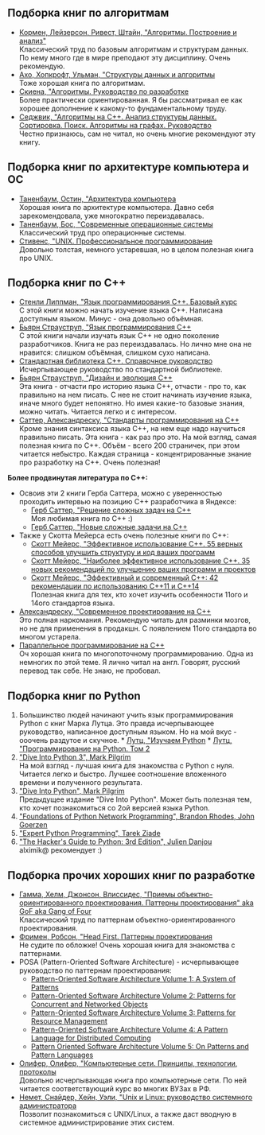 ## Подборка книг по алгоритмам
  * [Кормен, Лейзерсон, Ривест, Штайн, "Алгоритмы. Построение и анализ"](https://www.ozon.ru/context/detail/id/33769775/)
    <br>Классический труд по базовым алгоритмам и структурам данных. По нему много где в мире преподают эту дисциплину. Очень рекомендую.
  * [Ахо, Хопкрофт, Ульман, "Структуры данных и алгоритмы](https://www.ozon.ru/context/detail/id/146814389/)
    <br>Тоже хорошая книга по алгоритмам.
  * [Скиена, "Алгоритмы. Руководство по разработке](https://www.ozon.ru/context/detail/id/143246191/)
    <br>Более практически ориентированная. Я бы рассматривал ее как хорошее дополнение к какому-то фундаментальному труду.
  * [Седжвик, "Алгоритмы на C++. Анализ структуры данных. Сортировка. Поиск. Алгоритмы на графах. Руководство](https://www.ozon.ru/context/detail/id/149831754/)
    <br>Честно признаюсь, сам не читал, но очень многие рекомендуют эту книгу. 

## Подборка книг по архитектуре компьютера и ОС
  * [Таненбаум, Остин, "Архитектура компьютера](https://www.ozon.ru/context/detail/id/147529631/)
    <br>Хорошая книга по архитектуре компьютера. Давно себя зарекомендовала, уже многократно переиздавалась.
  * [Таненбаум, Бос, "Современные операционные системы](https://www.ozon.ru/context/detail/id/148011280/)
    <br>Классический труд про операционные системы.
  * [Стивенс, "UNIX. Профессиональное программирование](https://www.ozon.ru/context/detail/id/5061475/)
    <br>Довольно толстая, немного устаревшая, но в целом полезная книга про UNIX.

## Подборка книг по C++
  * [Стенли Липпман, "Язык программирования C++. Базовый курс](https://www.ozon.ru/context/detail/id/147417585/)
    <br>С этой книги можно начать изучение языка С++. Написана доступным языком. Минус - она довольно объёмная.
  * [Бьярн Страуструп, "Язык программирования C++](https://www.ozon.ru/context/detail/id/139958735/)
    <br>С этой книги начали изучать язык С++ не одно поколение разработчиков. Книга не раз переиздавалась. Но лично мне она не нравится: слишком объёмная, слишком сухо написана.
  * [Стандартная библиотека C++. Справочное руководство](https://www.ozon.ru/context/detail/id/149325775/)
    <br>Исчерпывающее руководство по стандартной библиотеке.
  * [Бьярн Страуструп, "Дизайн и эволюция С++](https://www.ozon.ru/context/detail/id/136837954/)
    <br>Эта книга - отчасти про историю языка С++, отчасти - про то, как правильно на нем писать. С нее не стоит начинать изучение языка, иначе много будет непонятно. Но имея какие-то базовые знания, можно читать. Читается легко и с интересом.
  * [Саттер, Александреску, "Стандарты программирования на С++](https://www.ozon.ru/context/detail/id/148627173/)
    <br>Кроме знания синтаксиса языка С++, на нем еще надо научиться правильно писать. Эта книга - как раз про это. На мой взгляд, самая полезная книга по С++. Объём - всего 200 страничек, при этом читается небыстро. Каждая страница - концентрированные знание про разработку на С++. Очень полезная!

**Более продвинутая литература по C++:**
  * Освоив эти 2 книги Герба Саттера, можно с уверенностью проходить интервью на позицию С++ разработчика в Яндексе:
    * [Герб Саттер, "Решение сложных задач на C++](https://www.ozon.ru/context/detail/id/1273200/)
      <br>Моя любимая книга по С++ :)
    * [Герб Саттер, "Новые сложные задачи на C++](https://www.ozon.ru/context/detail/id/2342923/)
  * Также у Скотта Мейерса есть очень полезные книги по C++:
    * [Скотт Мейерс, "Эффективное использование С++. 55 верных способов улучшить структуру и код ваших программ](https://www.ozon.ru/context/detail/id/137767310/)
    * [Скотт Мейерс, "Наиболее эффективное использование С++. 35 новых рекомендаций по улучшению ваших программ и проектов](https://www.ozon.ru/context/detail/id/135511854/)
    * [Скотт Мейерс, "Эффективный и современный С++: 42 рекомендации по использованию C++11 и C++14](https://www.ozon.ru/context/detail/id/149092825/)
      <br>Полезная книга для тех, кто хочет изучить особенности 11ого и 14ого стандартов языка.
  * [Александреску, "Современное проектирование на C++](https://www.ozon.ru/context/detail/id/30958012/)
    <br>Это полная наркомания. Рекомендую читать для разминки мозгов, но не для применения в продакшн. С появлением 11ого стандарта во многом устарела.
  * [Параллельное программирование на C++](https://www.ozon.ru/context/detail/id/135511867/)
    <br>Оч хорошая книга по многопоточному программированию. Одна из немногих по этой теме. Я лично читал на англ. Говорят, русский перевод так себе. Не знаю, не пробовал.

## Подборка книг по Python
  1. Большинство людей начинают учить язык программирования Python с книг Марка Лутца. Это правда исчерпывающее руководство, написанное доступным языком. Но на мой вкус - ооочень раздутое и скучное.
    * [Лутц, "Изучаем Python](https://www.ozon.ru/context/detail/id/5730448/)
    * [Лутц, "Программирование на Python. Том 2](https://www.ozon.ru/context/detail/id/8382719/)
  1. ["Dive Into Python 3", Mark Pilgrim](https://www.amazon.com/Dive-into-Python-Mark-Pilgrim/dp/1430224150/ref=sr_1_1?keywords=dive+into+python&qid=1554452601&s=gateway&sr=8-1)
     <br>На мой взгляд - лучшая книга для знакомства с Python с нуля. Читается легко и быстро. Лучшее соотношение вложенного времени и полученного результата.
  1. ["Dive Into Python", Mark Pilgrim](https://www.amazon.com/Dive-Into-Python-Mark-Pilgrim/dp/1590593561/ref=sr_1_3?keywords=dive+into+python&qid=1554452601&s=gateway&sr=8-3)
     <br>Предыдущее издание "Dive Into Python". Может быть полезная тем, кто хочет познакомиться со 2ой версией языка Python.
  1. ["Foundations of Python Network Programming", Brandon Rhodes, John Goerzen](https://www.amazon.com/Foundations-Python-Network-Programming-Brandon/dp/1430258543/ref=sr_1_1?keywords=python+network+programming&qid=1554452638&s=gateway&sr=8-1)
  1. ["Expert Python Programming", Tarek Ziade](https://lib.yandex-team.ru/books/43/)
  1. ["The Hacker's Guide to Python: 3rd Edition", Julien Danjou](https://www.amazon.com/Hackers-Guide-Python-3rd-ebook/dp/B00JC9WG70/ref=sr_1_1?keywords=hacker+guide+to+python&qid=1554453432&s=gateway&sr=8-1)
     <br>alximik@ рекомендует :)

## Подборка прочих хороших книг по разработке
  * [Гамма, Хелм, Джонсон, Влиссидес, "Приемы объектно-ориентированного проектирования. Паттерны проектирования" aka GoF aka Gang of Four](https://www.ozon.ru/context/detail/id/148946316/)
    <br>Классический труд по паттернам объектно-ориентированного проектирования.
  * [Фримен, Робсон, "Head First. Паттерны проектирования](https://www.ozon.ru/context/detail/id/144233005/)
    <br>Не судите по обложке! Очень хорошая книга для знакомства с паттернами.
  * POSA (Pattern-Oriented Software Architecture) - исчерпывающее руководство по паттернам проектирования:
    * [Pattern-Oriented Software Architecture Volume 1: A System of Patterns](https://www.amazon.com/Pattern-Oriented-Software-Architecture-System-Patterns/dp/0471958697/ref=sr_1_1?keywords=posa+volume+1&qid=1561115523&s=gateway&sr=8-1)
    * [Pattern-Oriented Software Architecture Volume 2: Patterns for Concurrent and Networked Objects](https://www.amazon.com/Pattern-Oriented-Software-Architecture-Concurrent-Networked/dp/0471606952/ref=sr_1_1?keywords=posa+volume+2&qid=1561115692&s=gateway&sr=8-1)
    * [Pattern-Oriented Software Architecture Volume 3: Patterns for Resource Management](https://www.amazon.com/Pattern-Oriented-Software-Architecture-Patterns-Management/dp/0470845252/ref=sr_1_1?keywords=posa+volume+3&qid=1561115716&s=gateway&sr=8-1)
    * [Pattern-Oriented Software Architecture Volume 4: A Pattern Language for Distributed Computing](https://www.amazon.com/Pattern-Oriented-Software-Architecture-Distributed-Computing/dp/0470059028/ref=sr_1_1?keywords=posa+volume+4&qid=1561115733&s=gateway&sr=8-1)
    * [Pattern Oriented Software Architecture Volume 5: On Patterns and Pattern Languages](https://www.amazon.com/Pattern-Oriented-Software-Architecture-Languages/dp/0471486485/ref=sr_1_1?keywords=posa+volume+5&qid=1561115753&s=gateway&sr=8-1)
  * [Олифер, Олифер, "Компьютерные сети. Принципы, технологии, протоколы](https://www.ozon.ru/context/detail/id/141492301/)
    <br>Довольно исчерпывающая книга про компьютерные сети. По ней читается соответствующий курс во многих ВУЗах в РФ.
  * [Немет, Снайдер, Хейн, Уэли, "Unix и Linux: руководство системного администратора](https://www.ozon.ru/context/detail/id/148568213/)
    <br>Позволит познакомиться с UNIX/Linux, а также даст вводную в системное администрирование этих систем.

